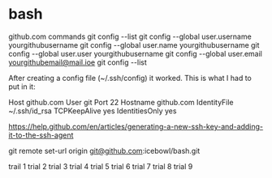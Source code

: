 # bash
github.com commands
git config --list
git config --global user.username yourgithubusername
git config --global user.name yourgithubusername
git config --global user.user yourgithubusername
git config --global user.email yourgithubemail@mail.ioe
git config --list

After creating a config file (~/.ssh/config) it worked. This is what I had to put in it:

Host github.com
User git
Port 22
Hostname github.com
IdentityFile ~/.ssh/id_rsa
TCPKeepAlive yes
IdentitiesOnly yes


https://help.github.com/en/articles/generating-a-new-ssh-key-and-adding-it-to-the-ssh-agent


git remote set-url origin git@github.com:icebowl/bash.git


trail 1
trial 2
trial 3
trial 4
trial 5
trial 6
trial 7
trial 8
trial 9
